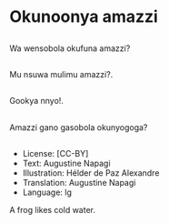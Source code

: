 # Okunoonya amazzi

##
Wa wensobola okufuna
amazzi?

##
Mu nsuwa mulimu
amazzi?.

##
Gookya nnyo!.

##
Amazzi gano gasobola
okunyogoga?

##
* License: [CC-BY]
* Text: Augustine Napagi
* Illustration: Hélder de Paz Alexandre
* Translation: Augustine Napagi
* Language: lg

A frog likes cold water.
